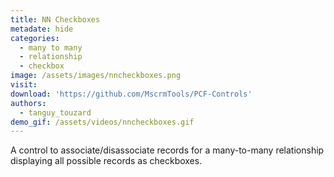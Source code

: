 ```yaml
---
title: NN Checkboxes
metadate: hide
categories:
  - many to many
  - relationship
  - checkbox
image: /assets/images/nncheckboxes.png
visit: 
download: 'https://github.com/MscrmTools/PCF-Controls'
authors:
  - tanguy_touzard
demo_gif: /assets/videos/nncheckboxes.gif
---
```


A control to associate/disassociate records for a many-to-many relationship displaying all possible records as checkboxes.
